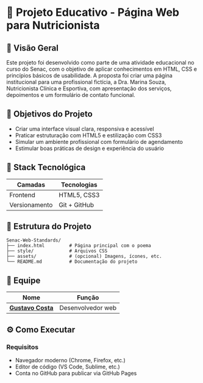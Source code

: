 # 🥗 Projeto Educativo - Página Web para Nutricionista

## 📖 Visão Geral

Este projeto foi desenvolvido como parte de uma atividade educacional no curso do Senac, com o objetivo de aplicar conhecimentos em HTML, CSS e princípios básicos de usabilidade. A proposta foi criar uma página institucional para uma profissional fictícia, a Dra. Marina Souza, Nutricionista Clínica e Esportiva, com apresentação dos serviços, depoimentos e um formulário de contato funcional.

## 🎯 Objetivos do Projeto

- Criar uma interface visual clara, responsiva e acessível
- Praticar estruturação com HTML5 e estilização com CSS3
- Simular um ambiente profissional com formulário de agendamento
- Estimular boas práticas de design e experiência do usuário

## 🧱 Stack Tecnológica

| Camadas             | Tecnologias |
|---------------------|-------------|
| Frontend            | HTML5, CSS3 |
| Versionamento       | Git + GitHub |

## 📂 Estrutura do Projeto
```
Senac-Web-Standards/
├── index.html         # Página principal com o poema
├── style/             # Arquivos CSS
├── assets/            # (opcional) Imagens, ícones, etc.
└── README.md          # Documentação do projeto
```

## 👥 Equipe

| Nome    | Função |
|---------|--------|
| **[Gustavo Costa](https://github.com/Gucostaa)** | Desenvolvedor web |

## ⚙️ Como Executar

### Requisitos
- Navegador moderno (Chrome, Firefox, etc.)
- Editor de código (VS Code, Sublime, etc.)
- Conta no GitHub para publicar via GitHub Pages

